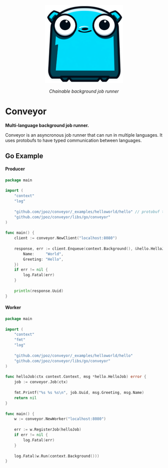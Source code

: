 <p align="center">
  <img src="https://raw.githubusercontent.com/jpoz/conveyor/main/misc/logo.png" height="250" alt="Conveyor Gopher" />
</p>
<p align="center">
  <em>Chainable background job runner</em>
</p>

# Conveyor

**Multi-language background job runner.**

Conveyor is an asyncronous job runner that can run in multiple languages. It uses protobufs to have typed communication between languages.

## Go Example

#### Producer

```go
package main

import (
	"context"
	"log"

	"github.com/jpoz/conveyor/_examples/helloworld/hello" // protobuf types
	"github.com/jpoz/conveyor/libs/go/conveyor"
)

func main() {
	client := conveyor.NewClient("localhost:8080")

	response, err := client.Enqueue(context.Background(), &hello.HelloJob{
		Name:     "World",
		Greeting: "Hello",
	})
	if err != nil {
		log.Fatal(err)
	}

	println(response.Uuid)
}
```

#### Worker

```go
package main

import (
	"context"
	"fmt"
	"log"

	"github.com/jpoz/conveyor/_examples/helloworld/hello"
	"github.com/jpoz/conveyor/libs/go/conveyor"
)

func helloJob(ctx context.Context, msg *hello.HelloJob) error {
	job := conveyor.Job(ctx)

	fmt.Printf("%s %s %s\n", job.Uuid, msg.Greeting, msg.Name)
	return nil
}

func main() {
	w := conveyor.NewWorker("localhost:8080")

	err := w.RegisterJob(helloJob)
	if err != nil {
		log.Fatal(err)
	}

	log.Fatal(w.Run(context.Background()))
}

```
